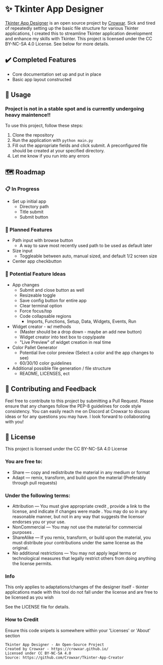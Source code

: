 # ✨ Tkinter App Designer

[Tkinter App Designer](https://github.com/Crowxar/Tkinter-App-Creator) is an open source project by [Crowxar](https://crowxar.github.io/). Sick and tired of repeatedly setting up the basic file structure for various Tkinter applications, I created this to streamline Tkinter application development and enhance my skills with Tkinter. This project is licensed under the CC BY-NC-SA 4.0 License. See below for more details.

## ✔️ Completed Features
- Core documentation set up and put in place
- Basic app layout constructed

## 📖 Usage 
### Project is not in a stable spot and is currently undergoing heavy maintence!!
To use this project, follow these steps:
1. Clone the repository
2. Run the application with `python main.py`
3. Fill out the appropriate fields and click submit. A preconfigured file should be created at your specified directory. 
4. Let me know if you run into any errors


## 🗺️ Roadmap

### 📋 In Progress
- Set up initial app
  - Directory path
  - Title submit
  - Submit button

### 📅 Planned Features
- Path input with browse button
    - A way to save most recently used path to be used as default later
- Size input
    - Toggleable between auto, manual sized, and default 1/2 screen size
- Center app checkbutton

### 💭 Potential Feature Ideas
- App changes
    - Submit and close button as well
    - Resizeable toggle
    - Save config button for entire app
    - Clear terminal option
    - Force focus/top
    - Code collapsable regions
        - Imports, Functions, Setup, Data, Widgets, Events, Run
- Widget creator - w/ methods
    - (Master should be a drop down - maybe an add new button)
    - Widget creator into text box to copy/paste
    - "Live Preview" of widget creation in real time
- Color Pallet Generator
    - Potential live color preview (Select a color and the app changes to see)
    - 60/30/10 color guidelines
- Additional possible file generation / file structure
    - README, LICENSES, ect

## 👥 Contributing and Feedback

Feel free to contribute to this project by submitting a Pull Request. Please ensure that any changes follow the PEP-8 guidelines for code style consistency. You can easily reach me on Discord at Crowxar to discuss ideas or for any questions you may have. I look forward to collaborating with you!

## 📄 License

This project is licensed under the CC BY-NC-SA 4.0 License
### You are free to:
- Share — copy and redistribute the material in any medium or format
- Adapt — remix, transform, and build upon the material (Preferably through pull requests)

### Under the following terms:
- Attribution — You must give appropriate credit , provide a link to the license, and indicate if changes were made . You may do so in any reasonable manner, but not in any way that suggests the licensor endorses you or your use.
- NonCommercial — You may not use the material for commercial purposes .
- ShareAlike — If you remix, transform, or build upon the material, you must distribute your contributions under the same license as the original.
- No additional restrictions — You may not apply legal terms or technological measures that legally restrict others from doing anything the license permits.

### Info
This only applies to adaptations/changes of the designer itself - tkinter applications made with this tool do not fall under the license and are free to be licensed as you wish

See the LICENSE file for details.

### How to Credit
Ensure this code snipets is somewhere within your 'Licenses' or 'About' section

```
Tkinter App Designer - An Open-Source Project
Created by Crowxar - https://crowxar.github.io/
Licensed under CC BY-NC-SA 4.0
Source: https://github.com/Crowxar/Tkinter-App-Creator
```
